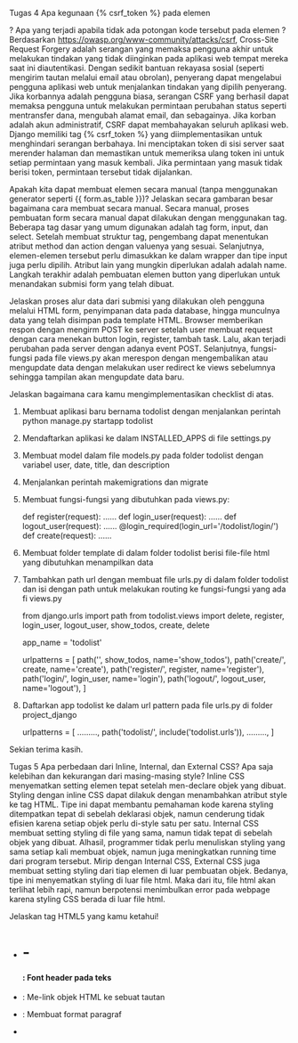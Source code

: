 Tugas 4
Apa kegunaan {% csrf_token %} pada elemen <form>? Apa yang terjadi apabila tidak ada potongan kode tersebut pada elemen <form>?
Berdasarkan https://owasp.org/www-community/attacks/csrf, Cross-Site Request Forgery adalah serangan yang memaksa pengguna akhir untuk 
melakukan tindakan yang tidak diinginkan pada aplikasi web tempat mereka saat ini diautentikasi. Dengan sedikit bantuan rekayasa sosial 
(seperti mengirim tautan melalui email atau obrolan), penyerang dapat mengelabui pengguna aplikasi web untuk menjalankan tindakan yang 
dipilih penyerang. Jika korbannya adalah pengguna biasa, serangan CSRF yang berhasil dapat memaksa pengguna untuk melakukan permintaan 
perubahan status seperti mentransfer dana, mengubah alamat email, dan sebagainya. Jika korban adalah akun administratif, CSRF dapat membahayakan 
seluruh aplikasi web.
Django memiliki tag {% csrf_token %} yang diimplementasikan untuk menghindari serangan berbahaya. Ini menciptakan token di sisi server saat 
merender halaman dan memastikan untuk memeriksa ulang token ini untuk setiap permintaan yang masuk kembali. Jika permintaan yang masuk tidak 
berisi token, permintaan tersebut tidak dijalankan.


Apakah kita dapat membuat elemen <form> secara manual (tanpa menggunakan generator seperti {{ form.as_table }})? 
Jelaskan secara gambaran besar bagaimana cara membuat <form> secara manual.
Secara manual, proses pembuatan form secara manual dapat dilakukan dengan menggunakan tag. Beberapa tag dasar yang umum digunakan adalah tag 
form, input, dan select. Setelah membuat struktur tag, pengembang dapat menentukan atribut method dan action dengan valuenya yang sesuai. 
Selanjutnya, elemen-elemen tersebut perlu dimasukkan ke dalam wrapper dan tipe input juga perlu dipilih. Atribut lain yang mungkin diperlukan 
adalah adalah name. Langkah terakhir adalah pembuatan elemen button yang diperlukan untuk menandakan submisi form yang telah dibuat.
  
  
Jelaskan proses alur data dari submisi yang dilakukan oleh pengguna melalui HTML form, penyimpanan data pada database, hingga munculnya data yang 
telah disimpan pada template HTML.
Browser memberikan respon dengan mengirm POST ke server setelah user membuat request dengan cara menekan button 
login, register, tambah task. Lalu, akan terjadi perubahan pada server dengan adanya event POST. 
Selanjutnya, fungsi-fungsi pada file views.py akan merespon dengan mengembalikan atau 
mengupdate data dengan melakukan user redirect ke views sebelumnya sehingga tampilan akan mengupdate data baru.
  

Jelaskan bagaimana cara kamu mengimplementasikan checklist di atas.
1. Membuat aplikasi baru bernama todolist dengan menjalankan perintah python manage.py startapp todolist

2. Mendaftarkan aplikasi ke dalam INSTALLED_APPS di file settings.py

3. Membuat model dalam file models.py pada folder todolist dengan variabel user, date, title, dan description

4. Menjalankan perintah makemigrations dan migrate

5. Membuat fungsi-fungsi yang dibutuhkan pada views.py:

    def register(request):
        ......
    def login_user(request):
        ......
    def logout_user(request):
        ......
    @login_required(login_url='/todolist/login/')
    def create(request):
        ......

6. Membuat folder template di dalam folder todolist berisi file-file html yang dibutuhkan menampilkan data

7. Tambahkan path url dengan membuat file urls.py di dalam folder todolist dan isi dengan path untuk melakukan routing ke fungsi-fungsi yang ada fi views.py

    from django.urls import path
    from todolist.views import delete, register, login_user, logout_user, show_todos, create, delete

    app_name = 'todolist'

    urlpatterns = [
        path('', show_todos, name='show_todos'),
        path('create/', create,  name='create'),
        path('register/', register, name='register'),
        path('login/', login_user, name='login'),
        path('logout/', logout_user, name='logout'),
                  ]
  
8. Daftarkan app todolist ke dalam url pattern pada file urls.py di folder project_django

    urlpatterns = [
    .........,
    path('todolist/', include('todolist.urls')),
    .........,
    ]
  
  
Sekian terima kasih.



Tugas 5
Apa perbedaan dari Inline, Internal, dan External CSS? Apa saja kelebihan dan kekurangan dari masing-masing style?
Inline CSS menyematkan setting elemen tepat setelah men-declare objek yang dibuat. Styling dengan inline CSS dapat dilakuk dengan menambahkan atribut style ke tag HTML. Tipe ini dapat membantu pemahaman kode karena styling ditempatkan tepat di sebelah deklarasi objek, namun cenderung tidak efisien karena setiap objek perlu di-style satu per satu.
Internal CSS membuat setting styling di file yang sama, namun tidak tepat di sebelah objek yang dibuat. Alhasil, programmer tidak perlu menuliskan styling yang sama setiap kali membuat objek, namun juga meningkatkan running time dari program tersebut. 
Mirip dengan Internal CSS, External CSS juga membuat setting styling dari tiap elemen di luar pembuatan objek. Bedanya, tipe ini menyematkan styling di luar file html. Maka dari itu, file html akan terlihat lebih rapi, namun berpotensi menimbulkan error pada webpage karena styling CSS berada di luar file html.

Jelaskan tag HTML5 yang kamu ketahui!
- <h1> - <h4>     : Font header pada teks
- <a>             : Me-link objek HTML ke sebuat tautan
- <p>             : Membuat format paragraf
- <style>         : Menerapkan CSS styling pada tipe Internal CSS

Jelaskan tipe-tipe CSS selector yang kamu ketahui!
- CSS ID Selector : selector yang mengenakan karakter # dan dilanjutkan dengan nama elemen
- CSS Element Selector : selector yang memilih elemen berdasarkan nama tag HTML yang dideklarasi
- CSS Class Selector : selector yang mengenakan karakter . dan dilanjutkan dengan nama class

Jelaskan bagaimana cara kamu mengimplementasikan checklist di atas!
Pada masing-masing file html, saya membuat styling CSS dengan tipe Internal CSS. Setelah mendeskripsikan setiap class, saya mulai mengimplementasikan styling pada bagian logika utama dari file html yang tertaut pada file views.py. Saya mengulangi langkah-langkah tersebut untuk file login.html, register.html, create_task.html, dan todolist.html.
